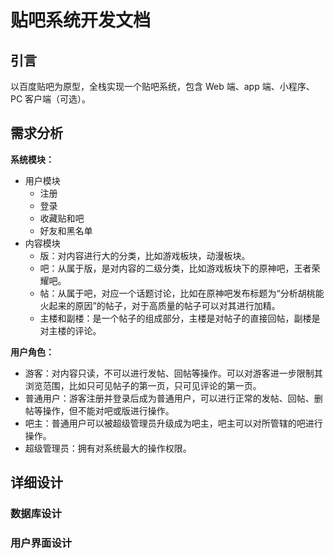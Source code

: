 # 贴吧系统开发文档

## 引言

以百度贴吧为原型，全栈实现一个贴吧系统，包含 Web 端、app 端、小程序、PC 客户端（可选）。

## 需求分析

**系统模块：**

- 用户模块
  - 注册
  - 登录
  - 收藏贴和吧
  - 好友和黑名单
- 内容模块
  - 版：对内容进行大的分类，比如游戏板块，动漫板块。
  - 吧：从属于版，是对内容的二级分类，比如游戏板块下的原神吧，王者荣耀吧。
  - 帖：从属于吧，对应一个话题讨论，比如在原神吧发布标题为“分析胡桃能火起来的原因”的帖子，对于高质量的帖子可以对其进行加精。
  - 主楼和副楼：是一个帖子的组成部分，主楼是对帖子的直接回帖，副楼是对主楼的评论。

**用户角色：**

- 游客：对内容只读，不可以进行发帖、回帖等操作。可以对游客进一步限制其浏览范围，比如只可见帖子的第一页，只可见评论的第一页。
- 普通用户：游客注册并登录后成为普通用户，可以进行正常的发帖、回帖、删帖等操作，但不能对吧或版进行操作。
- 吧主：普通用户可以被超级管理员升级成为吧主，吧主可以对所管辖的吧进行操作。
- 超级管理员：拥有对系统最大的操作权限。

## 详细设计

### 数据库设计

### 用户界面设计
